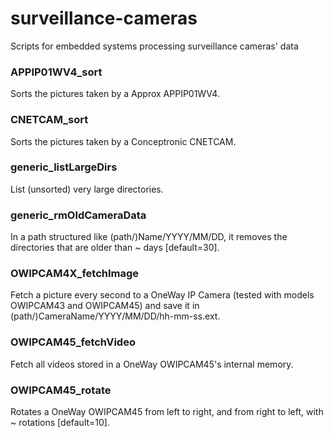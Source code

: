 # surveillance-cameras
Scripts for embedded systems processing surveillance cameras' data

### APPIP01WV4_sort
Sorts the pictures taken by a Approx APPIP01WV4.

### CNETCAM_sort
Sorts the pictures taken by a Conceptronic CNETCAM.

### generic_listLargeDirs
List (unsorted) very large directories.

### generic_rmOldCameraData
In a path structured like (path/)Name/YYYY/MM/DD, it removes the directories that are older than ~ days \[default=30\].

### OWIPCAM4X_fetchImage
Fetch a picture every second to a OneWay IP Camera (tested with models OWIPCAM43 and OWIPCAM45) and save it in (path/)CameraName/YYYY/MM/DD/hh-mm-ss.ext. 

### OWIPCAM45_fetchVideo
Fetch all videos stored in a OneWay OWIPCAM45's internal memory.

### OWIPCAM45_rotate
Rotates a OneWay OWIPCAM45 from left to right, and from right to left, with ~ rotations \[default=10\].
